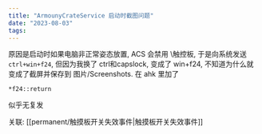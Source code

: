 ```yaml
---
title: "ArmounyCrateService 启动时截图问题"
date: "2023-08-03"
tags:
---
```



原因是启动时如果电脑非正常姿态放置, ACS 会禁用 \触控板, 于是向系统发送 `ctrl+win+f24`, 但因为我换了 ctrl和capslock, 变成了 win+f24, 不知道为什么就变成了截屏并保存到 图片/Screenshots. 在 ahk 里加了 
```
*f24::return
```

似乎无复发

关联: [[permanent/触摸板开关失效事件|触摸板开关失效事件]]